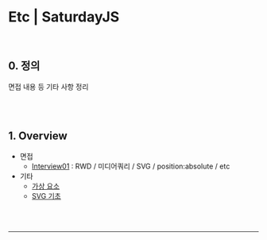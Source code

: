 # Etc | SaturdayJS



<br>

## 0. 정의

면접 내용 등 기타 사항 정리



<br><br>



## 1. Overview



* 면접
  * [Interview01](./interview01.md) : RWD / 미디어쿼리 / SVG / position:absolute / etc
* 기타
  * [가상 요소](./pseudo-element.md)
  * [SVG 기초](./svg-basic.md)







<br><br>

---





